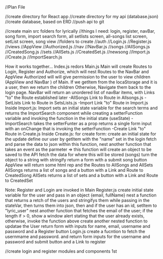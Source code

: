 //Plan File

//create directory for React app
//create directory for my api (database.json)
    //create database, based on ERD 
    //push api to git

//create main src folders for lyrically 
//things I need: login, register, navBar, song form, import search form, all setlists screen, all-songs list screen, setList screen, song view 
//folders to create
    //auth 
        //Login.js
        //Register.js
    //views
        //AppView
        //Authorized.js 
    //nav
        //NavBar.js
    //songs
        //AllSongs.js
        //CreatedSong.js
    //sets 
        //AllSets.js
        //CreatedSet.js
    //newsong 
        //Import.js
        //Create.js
        //ImportSearch.js
   


How it works together...
Index.js redors Main.js
Main will create Routes to Login, Register and Authorize, which will nest Routes to the NavBar and AppView 
Authorized will will give permission to the user to view children (AppView and NavBar ) of Main. 
    If we getItem from the locaStorage and it is a user, then we return the children 
    Otherwise, Navigate them back to the login page. 
NavBar will return an unordered list of navBar items, with Links "to" the Route established later
    -AllSongs
        Link to Route in Allsongs.js
    -SetLists
        Link to Route in SetsLists.js
    -Import 
        Link "to" Route in Import.js
            Inside Import.js:
            Import sets an initial state variable for the search terms and returns the ImportSearch component while creating a setterFunction variable and invoking the function in the initial state (useState)
                 -ImportSearch 
                 takes the setterFunter as a prop
                 returns a single form input with an onChange that is invoking the setterFunction 
    -Create 
        Link "to" Route in Create.js
            Inside Create.js: 
             for create form: 
             create an initial state for the update
             define our user by getItem with the "name" set in the login fetch and parse the data to json
                within this function, nest another function that takes an event as the parmeter => this function will 
                 create an object to be saved to the API
                fetch the data for where this will be stored (songs)
                turn the object to a string with stringify
            return a form with a submit song button 
AppView will return some html rep and the Routes to AllSongs and AllSets
AllSongs returns a list of songs and a button with a Link and Route to CreatedSong
AllSets returns a list of sets and a button with a Link and Route to CreatedSet 

Note: Register and Login are invoked in Main 
Register.js 
    create initial state variable for the user and pass in an object {email, fullName}
        nest a function that returns a retch of the users and stringifys them while passing in the stateVar, then turns them into json, then and if the user has an id, setItem to "lyric_user" 
        nest another function that fetches the email of the user; if the length if > 0, show a window alert stating that the user already exists, otherwise, invoke the function above
        create another nested function to updatae the User
    return form with inputs for name, email, username and password and a Register button 
Login.js
    create a fucntion to fetch the usernmame and password.
    and return form inputs for the username and password and submit button and a Link to register


//create login and register modules and components 1st 



